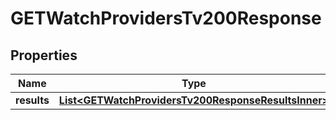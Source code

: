 

# GETWatchProvidersTv200Response


## Properties

| Name | Type | Description | Notes |
|------------ | ------------- | ------------- | -------------|
|**results** | [**List&lt;GETWatchProvidersTv200ResponseResultsInner&gt;**](GETWatchProvidersTv200ResponseResultsInner.md) |  |  [optional] |



